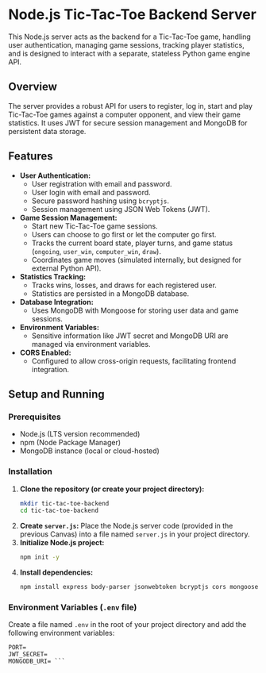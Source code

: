 # Node.js Tic-Tac-Toe Backend Server

This Node.js server acts as the backend for a Tic-Tac-Toe game, handling user authentication, managing game sessions, tracking player statistics, and is designed to interact with a separate, stateless Python game engine API.

## Overview

The server provides a robust API for users to register, log in, start and play Tic-Tac-Toe games against a computer opponent, and view their game statistics. It uses JWT for secure session management and MongoDB for persistent data storage.

## Features

* **User Authentication:**
    * User registration with email and password.
    * User login with email and password.
    * Secure password hashing using `bcryptjs`.
    * Session management using JSON Web Tokens (JWT).
* **Game Session Management:**
    * Start new Tic-Tac-Toe game sessions.
    * Users can choose to go first or let the computer go first.
    * Tracks the current board state, player turns, and game status (`ongoing`, `user_win`, `computer_win`, `draw`).
    * Coordinates game moves (simulated internally, but designed for external Python API).
* **Statistics Tracking:**
    * Tracks wins, losses, and draws for each registered user.
    * Statistics are persisted in a MongoDB database.
* **Database Integration:**
    * Uses MongoDB with Mongoose for storing user data and game sessions.
* **Environment Variables:**
    * Sensitive information like JWT secret and MongoDB URI are managed via environment variables.
* **CORS Enabled:**
    * Configured to allow cross-origin requests, facilitating frontend integration.

## Setup and Running

### Prerequisites

* Node.js (LTS version recommended)
* npm (Node Package Manager)
* MongoDB instance (local or cloud-hosted)

### Installation

1.  **Clone the repository (or create your project directory):**
    ```bash
    mkdir tic-tac-toe-backend
    cd tic-tac-toe-backend
    ```
2.  **Create `server.js`:**
    Place the Node.js server code (provided in the previous Canvas) into a file named `server.js` in your project directory.
3.  **Initialize Node.js project:**
    ```bash
    npm init -y
    ```
4.  **Install dependencies:**
    ```bash
    npm install express body-parser jsonwebtoken bcryptjs cors mongoose dotenv jwt-decode
    ```

### Environment Variables (`.env` file)

Create a file named `.env` in the root of your project directory and add the following environment variables:

```
PORT=
JWT_SECRET=
MONGODB_URI= ```